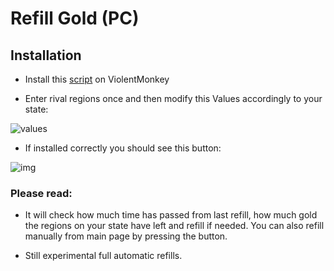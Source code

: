 # Refill Gold (PC)


## Installation

- Install this [script][myscript] on ViolentMonkey

- Enter rival regions once and then modify this Values accordingly to your state:

![values]

- If installed correctly you should see this button:

![img]


### Please read:

- It will check how much time has passed from last refill, how much gold the regions on your state have left and refill if needed. You can also refill manually from main page by pressing the button.

- Still experimental full automatic refills.

  
  

[kiwi]: https://play.google.com/store/apps/details?id=com.kiwibrowser.browser

[vm]: https://chrome.google.com/webstore/detail/violentmonkey/jinjaccalgkegednnccohejagnlnfdag

[myscript]: https://github.com/pbl0/rr-scripts/raw/main/scripts/refill-gold/pc/RefillGoldPC.user.js

[img]: assets/rr-scripts/scripts/refill-gold/screen.png

[values]: assets/rr-scripts/scripts/refill-gold/values.jpg
